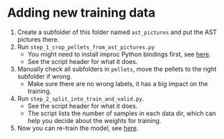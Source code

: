 # Adding new training data

1. Create a subfolder of this folder named `ast_pictures` and put the AST pictures there.
2. Run `step_1_crop_pellets_from_ast_pictures.py`
   * You might need to install improc Python bindings first, see [here](../../README.md).
   * See the script header for what it does. 
3. Manually check all subfolders in `pellets`, move the pellets to the right subfolder if wrong.
   * Make sure there are no wrong labels, it has a big impact on the training.
4. Run `step_2_split_into_train_and_valid.py`. 
   * See the script header for what it does. 
   * The script lists the number of samples in each data dir, which can help you decide about the weights for training. 
5. Now you can re-train the model, see [here](../README.md). 
